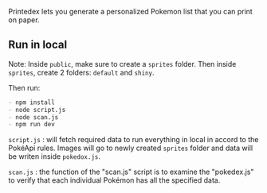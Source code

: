 Printedex lets you generate a personalized Pokemon list that you can print on paper.

## Run in local

Note:
Inside `public`, make sure to create a `sprites` folder. Then inside `sprites`, create 2 folders: `default` and `shiny`.

Then run:

```md
- npm install
- node script.js
- node scan.js
- npm run dev
```

`script.js` : will fetch required data to run everything in local in accord to the PokéApi rules. Images will go to newly created `sprites` folder and data will be writen inside `pokedox.js`.

`scan.js` : the function of the "scan.js" script is to examine the "pokedex.js" to verify that each individual Pokémon has all the specified data.
